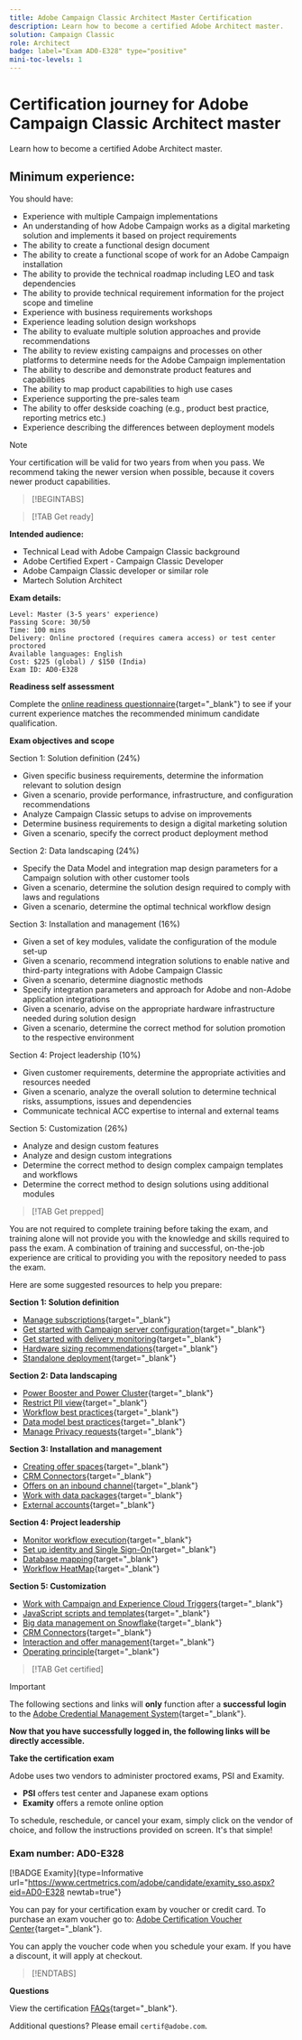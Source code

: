 ```yaml
---
title: Adobe Campaign Classic Architect Master Certification
description: Learn how to become a certified Adobe Architect master.
solution: Campaign Classic
role: Architect
badge: label="Exam AD0-E328" type="positive"
mini-toc-levels: 1
---
```


# Certification journey for Adobe Campaign Classic Architect master

Learn how to become a certified Adobe Architect master.

## Minimum experience:

You should have:

* Experience with multiple Campaign implementations
* An understanding of how Adobe Campaign works as a digital marketing solution and implements it based on project requirements
* The ability to create a functional design document
* The ability to create a functional scope of work for an Adobe Campaign installation
* The ability to provide the technical roadmap including LEO and task dependencies
* The ability to provide technical requirement information for the project scope and timeline
* Experience with business requirements workshops
* Experience leading solution design workshops
* The ability to evaluate multiple solution approaches and provide recommendations
* The ability to review existing campaigns and processes on other platforms to determine needs for the Adobe Campaign implementation
* The ability to describe and demonstrate product features and capabilities
* The ability to map product capabilities to high use cases
* Experience supporting the pre-sales team
* The ability to offer deskside coaching (e.g., product best practice, reporting metrics etc.)
* Experience describing the differences between deployment models

>[!NOTE]
>
>Your certification will be valid for two years from when you pass. We recommend taking the newer version when possible, because it covers newer product capabilities.

>[!BEGINTABS]

>[!TAB Get ready]

**Intended audience:**

* Technical Lead with Adobe Campaign Classic background
* Adobe Certified Expert - Campaign Classic Developer
* Adobe Campaign Classic developer or similar role
* Martech Solution Architect

**Exam details:**

```
Level: Master (3-5 years' experience)
Passing Score: 30/50
Time: 100 mins
Delivery: Online proctored (requires camera access) or test center proctored
Available languages: English
Cost: $225 (global) / $150 (India)
Exam ID: AD0-E328

```

**Readiness self assessment**

Complete the [online readiness questionnaire](https://scorpion.caveon.com/launchpad/ad-q-e318-readiness-questionnaire-for-adobe-campaign-classic-architect-master-exam/ad-q-e318-readiness-questionnaire-for-adobe-campaign-classic-architect-master-exam){target="_blank"} to see if your current experience matches the recommended minimum candidate qualification.

**Exam objectives and scope**

Section 1: Solution definition (24%)

* Given specific business requirements, determine the information relevant to solution design
* Given a scenario, provide performance, infrastructure, and configuration recommendations
* Analyze Campaign Classic setups to advise on improvements
* Determine business requirements to design a digital marketing solution
* Given a scenario, specify the correct product deployment method

Section 2: Data landscaping (24%)

* Specify the Data Model and integration map design parameters for a Campaign solution with other customer tools
* Given a scenario, determine the solution design required to comply with laws and regulations
* Given a scenario, determine the optimal technical workflow design

Section 3: Installation and management (16%)

* Given a set of key modules, validate the configuration of the module set-up
* Given a scenario, recommend integration solutions to enable native and third-party integrations with Adobe Campaign Classic
* Given a scenario, determine diagnostic methods
* Specify integration parameters and approach for Adobe and non-Adobe application integrations
* Given a scenario, advise on the appropriate hardware infrastructure needed during solution design
* Given a scenario, determine the correct method for solution promotion to the respective environment

Section 4: Project leadership (10%)

* Given customer requirements, determine the appropriate activities and resources needed
* Given a scenario, analyze the overall solution to determine technical risks, assumptions, issues and dependencies
* Communicate technical ACC expertise to internal and external teams

Section 5: Customization (26%)

* Analyze and design custom features
* Analyze and design custom integrations
* Determine the correct method to design complex campaign templates and workflows
* Determine the correct method to design solutions using additional modules

>[!TAB Get prepped]

You are not required to complete training before taking the exam, and training alone will not provide you with the knowledge and skills required to pass the exam. A combination of training and successful, on-the-job experience are critical to providing you with the repository needed to pass the exam.

Here are some suggested resources to help you prepare:

**Section 1: Solution definition**

* [Manage subscriptions](https://experienceleague.adobe.com/docs/campaign-classic/using/sending-messages/subscriptions-and-referrals/managing-subscriptions.html?lang=en){target="_blank"}
* [Get started with Campaign server configuration](https://experienceleague.adobe.com/docs/campaign-classic/using/installing-campaign-classic/additional-configurations/configuring-campaign-server.html?lang=en){target="_blank"}
* [Get started with delivery monitoring](https://experienceleague.adobe.com/docs/campaign-classic/using/sending-messages/monitoring-deliveries/about-delivery-monitoring.html?lang=en){target="_blank"}
* [Hardware sizing recommendations](https://experienceleague.adobe.com/docs/campaign-classic/using/technotes/hardware-sizing.html?lang=en){target="_blank"}
* [Standalone deployment](https://experienceleague.adobe.com/docs/campaign-classic/using/installing-campaign-classic/deployment-types-/standalone-deployment.html?lang=en){target="_blank"}

**Section 2: Data landscaping**

* [Power Booster and Power Cluster](https://experienceleague.adobe.com/docs/campaign-classic/using/installing-campaign-classic/deployment-types-/power-booster-and-power-cluster.html?lang=en){target="_blank"}
* [Restrict PII view](https://experienceleague.adobe.com/docs/campaign-classic/using/configuring-campaign-classic/editing-schemas/restricting-pii-view.html?lang=en){target="_blank"}
* [Workflow best practices](https://experienceleague.adobe.com/docs/campaign-classic/using/automating-with-workflows/introduction/workflow-best-practices.html?lang=en){target="_blank"}
* [Data model best practices](https://experienceleague.adobe.com/docs/campaign-classic/using/configuring-campaign-classic/data-model/data-model-best-practices.html?lang=en){target="_blank"}
* [Manage Privacy requests](https://experienceleague.adobe.com/docs/campaign-classic/using/getting-started/privacy/privacy-requests/privacy-requests.html){target="_blank"}

**Section 3: Installation and management**

* [Creating offer spaces](https://experienceleague.adobe.com/docs/campaign-classic/using/managing-offers/managing-environments/creating-offer-spaces.html?lang=en){target="_blank"}
* [CRM Connectors](https://experienceleague.adobe.com/docs/campaign-classic/using/getting-started/connectors/crm-connectors/crm-connectors.html?lang=en){target="_blank"}
* [Offers on an inbound channel](https://experienceleague.adobe.com/docs/campaign-classic/using/managing-offers/case-study/offers-on-an-inbound-channel.html?lang=en){target="_blank"}
* [Work with data packages](https://experienceleague.adobe.com/docs/campaign-classic/using/getting-started/administration-basics/working-with-data-packages.html?lang=en){target="_blank"}
* [External accounts](https://experienceleague.adobe.com/docs/campaign-classic/using/installing-campaign-classic/accessing-external-database/external-accounts.html?lang=en){target="_blank"}

**Section 4: Project leadership**

* [Monitor workflow execution](https://experienceleague.adobe.com/docs/campaign-classic/using/automating-with-workflows/monitoring-workflows/monitoring-workflow-execution.html?lang=en){target="_blank"}
* [Set up identity and Single Sign-On](https://helpx.adobe.com/uk/enterprise/using/set-up-identity.html){target="_blank"}
* [Database mapping](https://experienceleague.adobe.com/docs/campaign-classic/using/configuring-campaign-classic/schema-reference/database-mapping.html?lang=en){target="_blank"}
* [Workflow HeatMap](https://experienceleague.adobe.com/docs/campaign-classic/using/automating-with-workflows/monitoring-workflows/heatmap.html?lang=en){target="_blank"}

**Section 5: Customization**

* [Work with Campaign and Experience Cloud Triggers](https://experienceleague.adobe.com/docs/campaign-classic/using/integrating-with-adobe-experience-cloud/experience-triggers/about-triggers.html?lang=en){target="_blank"}
* [JavaScript scripts and templates](https://experienceleague.adobe.com/docs/campaign-classic/using/automating-with-workflows/advanced-management/javascript-scripts-and-templates.html?lang=en){target="_blank"}
* [Big data management on Snowflake](https://experienceleague.adobe.com/docs/campaign-classic-learn/tutorials/administrating/fda/big-data-segmentation-on-snowflake.html?lang=en){target="_blank"}
* [CRM Connectors](https://experienceleague.adobe.com/docs/campaign-classic/using/getting-started/connectors/crm-connectors/crm-connectors.html?lang=en){target="_blank"}
* [Interaction and offer management](https://experienceleague.adobe.com/docs/campaign-classic/using/managing-offers/interaction-overview/interaction-and-offer-management.html?lang=en){target="_blank"}
* [Operating principle](https://experienceleague.adobe.com/docs/campaign-classic/using/monitoring-campaign-classic/production-procedures/operating-principle.html?lang=en){target="_blank"}

>[!TAB Get certified]

>[!IMPORTANT]
>
>The following sections and links will **only** function after a **successful login** to the [Adobe Credential Management System](http://www.certmetrics.com/adobe){target="_blank"}. 

**Now that you have successfully logged in, the following links will be directly accessible.**

**Take the certification exam**

Adobe uses two vendors to administer proctored exams, PSI and Examity. 

* **PSI** offers test center and Japanese exam options
* **Examity** offers a remote online option

To schedule, reschedule, or cancel your exam, simply click on the vendor of choice, and follow the instructions provided on screen. It's that simple!

### Exam number: AD0-E328

[!BADGE Examity]{type=Informative url="https://www.certmetrics.com/adobe/candidate/examity_sso.aspx?eid=AD0-E328 newtab=true"}

You can pay for your certification exam by voucher or credit card. To purchase an exam voucher go to: [Adobe Certification Voucher Center](https://market.xvoucher.com/adobe/global){target="_blank"}. 

You can apply the voucher code when you schedule your exam. If you have a discount, it will apply at checkout.

>[!ENDTABS]

**Questions**

View the certification [FAQs](https://experienceleague.corp.adobe.com/docs/certification/certification/faq.html?lang=en){target="_blank"}.

Additional questions? Please email `certif@adobe.com`.
